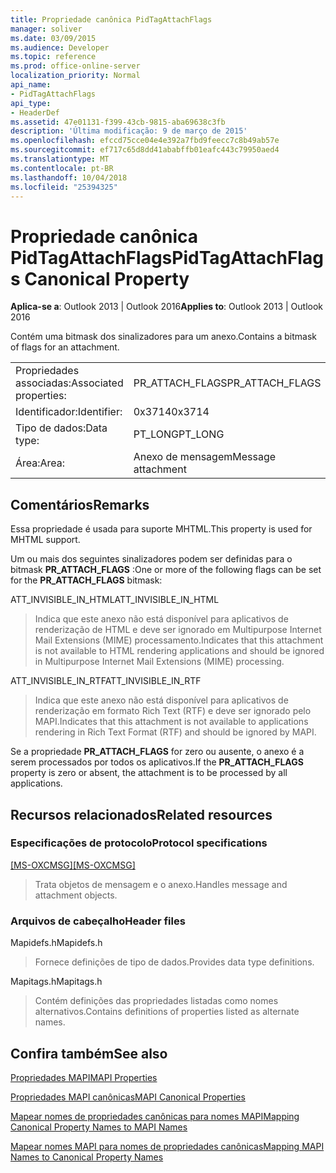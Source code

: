 ```yaml
---
title: Propriedade canônica PidTagAttachFlags
manager: soliver
ms.date: 03/09/2015
ms.audience: Developer
ms.topic: reference
ms.prod: office-online-server
localization_priority: Normal
api_name:
- PidTagAttachFlags
api_type:
- HeaderDef
ms.assetid: 47e01131-f399-43cb-9815-aba69638c3fb
description: 'Última modificação: 9 de março de 2015'
ms.openlocfilehash: efccd75cce04e4e392a7fbd9feecc7c8b49ab57e
ms.sourcegitcommit: ef717c65d8dd41ababffb01eafc443c79950aed4
ms.translationtype: MT
ms.contentlocale: pt-BR
ms.lasthandoff: 10/04/2018
ms.locfileid: "25394325"
---
```

# <a name="pidtagattachflags-canonical-property"></a><span data-ttu-id="6220c-103">Propriedade canônica PidTagAttachFlags</span><span class="sxs-lookup"><span data-stu-id="6220c-103">PidTagAttachFlags Canonical Property</span></span>

  
  
<span data-ttu-id="6220c-104">**Aplica-se a**: Outlook 2013 | Outlook 2016</span><span class="sxs-lookup"><span data-stu-id="6220c-104">**Applies to**: Outlook 2013 | Outlook 2016</span></span> 
  
<span data-ttu-id="6220c-105">Contém uma bitmask dos sinalizadores para um anexo.</span><span class="sxs-lookup"><span data-stu-id="6220c-105">Contains a bitmask of flags for an attachment.</span></span> 
  
|||
|:-----|:-----|
|<span data-ttu-id="6220c-106">Propriedades associadas:</span><span class="sxs-lookup"><span data-stu-id="6220c-106">Associated properties:</span></span>  <br/> |<span data-ttu-id="6220c-107">PR_ATTACH_FLAGS</span><span class="sxs-lookup"><span data-stu-id="6220c-107">PR_ATTACH_FLAGS</span></span>  <br/> |
|<span data-ttu-id="6220c-108">Identificador:</span><span class="sxs-lookup"><span data-stu-id="6220c-108">Identifier:</span></span>  <br/> |<span data-ttu-id="6220c-109">0x3714</span><span class="sxs-lookup"><span data-stu-id="6220c-109">0x3714</span></span>  <br/> |
|<span data-ttu-id="6220c-110">Tipo de dados:</span><span class="sxs-lookup"><span data-stu-id="6220c-110">Data type:</span></span>  <br/> |<span data-ttu-id="6220c-111">PT_LONG</span><span class="sxs-lookup"><span data-stu-id="6220c-111">PT_LONG</span></span>  <br/> |
|<span data-ttu-id="6220c-112">Área:</span><span class="sxs-lookup"><span data-stu-id="6220c-112">Area:</span></span>  <br/> |<span data-ttu-id="6220c-113">Anexo de mensagem</span><span class="sxs-lookup"><span data-stu-id="6220c-113">Message attachment</span></span>  <br/> |
   
## <a name="remarks"></a><span data-ttu-id="6220c-114">Comentários</span><span class="sxs-lookup"><span data-stu-id="6220c-114">Remarks</span></span>

<span data-ttu-id="6220c-115">Essa propriedade é usada para suporte MHTML.</span><span class="sxs-lookup"><span data-stu-id="6220c-115">This property is used for MHTML support.</span></span> 
  
<span data-ttu-id="6220c-116">Um ou mais dos seguintes sinalizadores podem ser definidas para o bitmask **PR_ATTACH_FLAGS** :</span><span class="sxs-lookup"><span data-stu-id="6220c-116">One or more of the following flags can be set for the **PR_ATTACH_FLAGS** bitmask:</span></span> 
  
<span data-ttu-id="6220c-117">ATT_INVISIBLE_IN_HTML</span><span class="sxs-lookup"><span data-stu-id="6220c-117">ATT_INVISIBLE_IN_HTML</span></span> 
  
> <span data-ttu-id="6220c-118">Indica que este anexo não está disponível para aplicativos de renderização de HTML e deve ser ignorado em Multipurpose Internet Mail Extensions (MIME) processamento.</span><span class="sxs-lookup"><span data-stu-id="6220c-118">Indicates that this attachment is not available to HTML rendering applications and should be ignored in Multipurpose Internet Mail Extensions (MIME) processing.</span></span> 
    
<span data-ttu-id="6220c-119">ATT_INVISIBLE_IN_RTF</span><span class="sxs-lookup"><span data-stu-id="6220c-119">ATT_INVISIBLE_IN_RTF</span></span> 
  
> <span data-ttu-id="6220c-120">Indica que este anexo não está disponível para aplicativos de renderização em formato Rich Text (RTF) e deve ser ignorado pelo MAPI.</span><span class="sxs-lookup"><span data-stu-id="6220c-120">Indicates that this attachment is not available to applications rendering in Rich Text Format (RTF) and should be ignored by MAPI.</span></span>
    
<span data-ttu-id="6220c-121">Se a propriedade **PR_ATTACH_FLAGS** for zero ou ausente, o anexo é a serem processados por todos os aplicativos.</span><span class="sxs-lookup"><span data-stu-id="6220c-121">If the **PR_ATTACH_FLAGS** property is zero or absent, the attachment is to be processed by all applications.</span></span> 
  
## <a name="related-resources"></a><span data-ttu-id="6220c-122">Recursos relacionados</span><span class="sxs-lookup"><span data-stu-id="6220c-122">Related resources</span></span>

### <a name="protocol-specifications"></a><span data-ttu-id="6220c-123">Especificações de protocolo</span><span class="sxs-lookup"><span data-stu-id="6220c-123">Protocol specifications</span></span>

<span data-ttu-id="6220c-124">[[MS-OXCMSG]](https://msdn.microsoft.com/library/7fd7ec40-deec-4c06-9493-1bc06b349682%28Office.15%29.aspx)</span><span class="sxs-lookup"><span data-stu-id="6220c-124">[[MS-OXCMSG]](https://msdn.microsoft.com/library/7fd7ec40-deec-4c06-9493-1bc06b349682%28Office.15%29.aspx)</span></span>
  
> <span data-ttu-id="6220c-125">Trata objetos de mensagem e o anexo.</span><span class="sxs-lookup"><span data-stu-id="6220c-125">Handles message and attachment objects.</span></span>
    
### <a name="header-files"></a><span data-ttu-id="6220c-126">Arquivos de cabeçalho</span><span class="sxs-lookup"><span data-stu-id="6220c-126">Header files</span></span>

<span data-ttu-id="6220c-127">Mapidefs.h</span><span class="sxs-lookup"><span data-stu-id="6220c-127">Mapidefs.h</span></span>
  
> <span data-ttu-id="6220c-128">Fornece definições de tipo de dados.</span><span class="sxs-lookup"><span data-stu-id="6220c-128">Provides data type definitions.</span></span>
    
<span data-ttu-id="6220c-129">Mapitags.h</span><span class="sxs-lookup"><span data-stu-id="6220c-129">Mapitags.h</span></span>
  
> <span data-ttu-id="6220c-130">Contém definições das propriedades listadas como nomes alternativos.</span><span class="sxs-lookup"><span data-stu-id="6220c-130">Contains definitions of properties listed as alternate names.</span></span>
    
## <a name="see-also"></a><span data-ttu-id="6220c-131">Confira também</span><span class="sxs-lookup"><span data-stu-id="6220c-131">See also</span></span>



[<span data-ttu-id="6220c-132">Propriedades MAPI</span><span class="sxs-lookup"><span data-stu-id="6220c-132">MAPI Properties</span></span>](mapi-properties.md)
  
[<span data-ttu-id="6220c-133">Propriedades MAPI canônicas</span><span class="sxs-lookup"><span data-stu-id="6220c-133">MAPI Canonical Properties</span></span>](mapi-canonical-properties.md)
  
[<span data-ttu-id="6220c-134">Mapear nomes de propriedades canônicas para nomes MAPI</span><span class="sxs-lookup"><span data-stu-id="6220c-134">Mapping Canonical Property Names to MAPI Names</span></span>](mapping-canonical-property-names-to-mapi-names.md)
  
[<span data-ttu-id="6220c-135">Mapear nomes MAPI para nomes de propriedades canônicas</span><span class="sxs-lookup"><span data-stu-id="6220c-135">Mapping MAPI Names to Canonical Property Names</span></span>](mapping-mapi-names-to-canonical-property-names.md)

